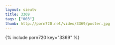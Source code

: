 ```yaml
--- 
layout: sieutv
title: 3369
tags: ["003"]
thumb: http://porn720.net/video/3369/poster.jpg
---
```

{% include porn720 key="3369" %} 

